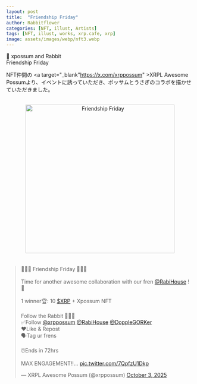 ```yaml
---
layout: post
title:  "Friendship Friday"
author: Rabbitflower
categories: [NFT, illust, Artists]
tags: [NFT, illust, works, xrp.cafe, xrp]
image: assets/images/webp/nft3.webp
---
```


💖 xpossum and Rabbit  
Friendship Friday   
<!--more-->

NFT仲間の <a target="_blank"https://x.com/xrppossum" >XRPL Awesome Possum</a>より、イベントに誘っていただき、ポッサムとうさぎのコラボを描かせていただきました。

  
<br>
<div style="text-align: center;"><img src="https://pbs.twimg.com/media/G2V0ngoaAAEZULj?format=jpg&name=900x900" alt="Friendship Friday" width="400px"> </div>　　

<blockquote class="twitter-tweet"><p lang="en" dir="ltr">🩷💜💚 Friendship Friday 🩷💜💚<br><br>Time for another awesome collaboration with our fren <a href="https://twitter.com/RabiHouse?ref_src=twsrc%5Etfw">@RabiHouse</a> ! 🐰<br><br>1 winner🏆: 10 <a href="https://twitter.com/search?q=%24XRP&amp;src=ctag&amp;ref_src=twsrc%5Etfw">$XRP</a> + Xpossum NFT <br><br>Follow the Rabbit 🐇👇🏻<br>✅Follow <a href="https://twitter.com/xrppossum?ref_src=twsrc%5Etfw">@xrppossum</a> <a href="https://twitter.com/RabiHouse?ref_src=twsrc%5Etfw">@RabiHouse</a> <a href="https://twitter.com/DoppleGORKer?ref_src=twsrc%5Etfw">@DoppleGORKer</a> <br>❤️Like &amp; Repost <br>🗣️Tag ur frens <br><br>⏰Ends in 72hrs<br><br>MAX ENGAGEMENT‼️… <a href="https://t.co/7QpfzU1Dkp">pic.twitter.com/7QpfzU1Dkp</a></p>&mdash; XRPL Awesome Possum (@xrppossum) <a href="https://twitter.com/xrppossum/status/1974112243349664066?ref_src=twsrc%5Etfw">October 3, 2025</a></blockquote> <script async src="https://platform.twitter.com/widgets.js" charset="utf-8"></script>

